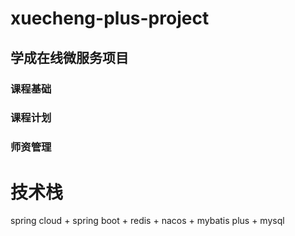 # xuecheng-plus-project

## 学成在线微服务项目

### 课程基础
### 课程计划
### 师资管理

# 技术栈

spring cloud + spring boot + redis + nacos + mybatis plus + mysql